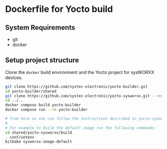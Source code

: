 # Dockerfile for Yocto build

## System Requirements

* git
* docker

## Setup project structure

Clone the `docker` build environment and the Yocto project for sysWORXX devices.

```sh
git clone https://github.com/systec-electronic/yocto-builder.git
cd yocto-builder/shared
git clone https://github.com/systec-electronic/yocto-sysworxx.git --recurse-submodules
cd ../..
docker compose build yocto-builder
docker compose run --rm yocto-builder

# from here on one can follow the instructions described in yocto-sysworxx/README.md
#
# For example to build the default image run the following commands:
cd shared/yocto-sysworxx/build
. conf/setenv
bitbake sysworxx-image-default
```
